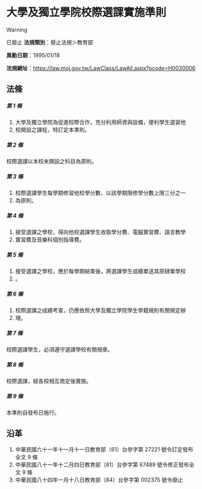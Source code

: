 # 大學及獨立學院校際選課實施準則


> [!WARNING]
> 已廢止
**法規類別**：廢止法規＞教育部

**異動日期**：1995/01/18  

**法規網址**：https://law.moj.gov.tw/LawClass/LawAll.aspx?pcode=H0030006



## 法條
##### 第 1 條
1. 大學及獨立學院為促進校際合作，充分利用師資與設備，便利學生選習他
1. 校開設之課程，特訂定本準則。

##### 第 2 條
校際選課以本校未開設之科目為原則。

##### 第 3 條
1. 校際選課學生每學期修習他校學分數，以該學期限修學分數上限三分之一
1. 為原則。

##### 第 4 條
1. 接受選課之學校，得向他校選課學生收取學分費、電腦實習費、語言教學
1. 實習費及音樂科個別指導費。

##### 第 5 條
1. 接受選課之學校，應於每學期結束後，將選課學生成績單送其原肄業學校
1. 。

##### 第 6 條
1. 校際選課之成績考查，仍應依照大學及獨立學院學生學籍規則有關規定辦
1. 理。

##### 第 7 條
校際選課學生，必須遵守選課學校有關規章。

##### 第 8 條
校際選課，經各校相互商定後實施。

##### 第 9 條
本準則自發布日施行。

## 沿革
1. 中華民國六十一年十一月十一日教育部（61）台參字第 27221  號令訂定發布全文 9  條
1. 中華民國八十一年十二月四日教育部（81）台參字第 67489  號令修正發布全文 9  條
1. 中華民國八十四年一月十八日教育部（84）台參字第 002375 號令廢止
